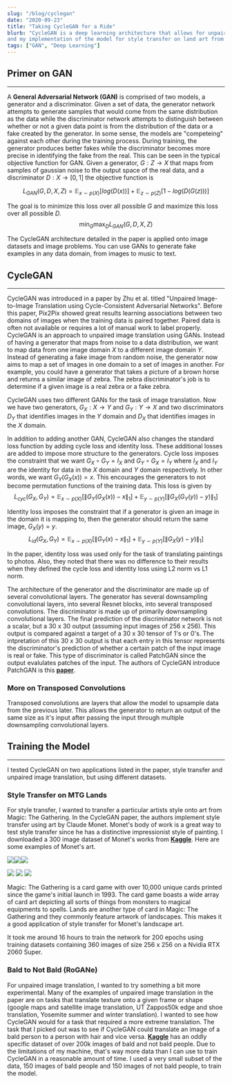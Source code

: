 ```yaml
---
slug: "/blog/cyclegan"
date: "2020-09-23"
title: "Taking CycleGAN for a Ride"
blurb: "CycleGAN is a deep learning architecture that allows for unpaired image translation across two different domains. This post explores some of the details of CycleGAN 
and my implementation of the model for style transfer on land art from Magic: The Gathering and for unpaired image translation of images of bald people to images of not bald people."
tags: ["GAN", "Deep Learning"]
---
```


## Primer on GAN
---
A **General Adversarial Network (GAN)** is comprised of two models, a generator and a discriminator. Given a set of data, the generator network
attempts to generate samples that would come from the same distribution as the data while the discriminator network attempts to distinguish between 
whether or not a given data point is from the distribution of the data or a fake created by the generator. In some sense, the models are "competeing" against each other during the training process. During training, the generator produces better fakes while the discriminator becomes more precise in identifying the fake from the real. This can be seen in the typical objective function for GAN. Given a generator, $G: Z \rightarrow X$ that maps from samples of gaussian noise to the output space of the real data, and a discriminator $D: X \rightarrow [0, 1]$ the objective function is

$$
L_{GAN}(G, D, X, Z) = \mathbb{E}_{x \sim p(X)}[log(D(x))] + \mathbb{E}_{z \sim p(Z)}[1-log(D(G(z)))]
$$ 

The goal is to minimize this loss over all possible $G$ and maximize this loss over all possible $D$.
$$
\min_{G}\max_{D} L_{GAN}(G, D, X, Z)
$$

The CycleGAN architecture detailed in the paper is applied onto image datasets and image problems. You can use GANs to generate fake examples in any data domain, from images to music to text.

## CycleGAN
---
CycleGAN was introduced in a paper by Zhu et al. titled "Unpaired Image-to-Image Translation using Cycle-Consistent Adversarial Networks". Before this paper, Pix2Pix showed great results learning associations between two domains of images when the training data is paired together. Paired data is often not available or requires a lot of manual work to label properly. CycleGAN is an approach to unpaired image translation using GANs. Instead of having a generator that maps from noise to a data distribution, we want to map data from one image domain $X$ to a different image domain $Y$. Instead of generating a fake image from random noise, the generator now aims to map a set of images in one domain to a set of images in another. For example, you could have a generator that takes a picture of a brown horse and returns a similar image of zebra. The zebra discriminator's job is to determine if a given image is a real zebra or a fake zebra.

CycleGAN uses two different GANs for the task of image translation. Now we have two generators, $G_X : X \rightarrow Y$ and $G_Y : Y \rightarrow X$ and two discriminators $D_Y$ that identifies images in the $Y$ domain and $D_X$ that identifies images in the $X$ domain.

In addition to adding another GAN, CycleGAN also changes the standard loss function by adding cycle loss and identity loss. These additional losses are added to impose more structure to the generators. Cycle loss imposes the constraint that we want $G_X \circ G_Y = I_X$ and $G_Y \circ G_X = I_Y$ where $I_X$ and $I_Y$ are the identity for data in the $X$ domain and $Y$ domain respectively. In other words, we want $G_Y(G_X(x)) = x$. This encourages the generators to not become permutation functions of the training data. This loss is given by
$$
L_{cyc}(G_X, G_Y) = \mathbb{E}_{x \sim p(X)}[\|G_Y(G_X(x)) - x\|_1] + \mathbb{E}_{y \sim p(Y)}[\|G_X(G_Y(y)) - y)\|_1]
$$

Identity loss imposes the constraint that if a generator is given an image in the domain it is mapping to, then the generator should return the same image, $G_X(y) = y$.
$$
L_{id}(G_X, G_Y) = \mathbb{E}_{x \sim p(X)}[\|G_Y(x) - x\|_1] + \mathbb{E}_{y \sim p(Y)}[\|G_X(y) - y)\|_1]
$$

In the paper, identity loss was used only for the task of translating paintings to photos. Also, they noted that there was no difference to their results when they defined the cycle loss and identity loss using L2 norm vs L1 norm.

The architecture of the generator and the discriminator are made up of several convolutional layers. The generator has several downsampling convolutional layers, into several Resnet blocks, into several transposed convolutions. The discriminator is made up of primarily downsampling convolutional layers. The final prediction of the discriminator network is not a scalar, but a 30 x 30 output (assuming input images of 256 x 256). This output is compared against a target of a 30 x 30 tensor of 1's or 0's. The intpretation of this 30 x 30 output is that each entry in this tensor represents the discriminator's prediction of whether a certain patch of the input image is real or fake. This type of discriminator is called PatchGAN since the output evalulates patches of the input. The authors of CycleGAN introduce PatchGAN is this **[paper](https://arxiv.org/abs/1611.07004v3)**.

### More on Transposed Convolutions

Transposed convolutions are layers that allow the model to upsample data from the previous later. This allows the generator to return an output of the same size as it's input after passing the input through multiple downsampling convolutional layers. 




## Training the Model
---
I tested CycleGAN on two applications listed in the paper, style transfer and unpaired image translation, but using different datasets. 

### Style Transfer on MTG Lands

For style transfer, I wanted to transfer a particular artists style onto art from Magic: The Gathering. In the CycleGAN paper, the authors implement style transfer using art by Claude Monet. Monet's body of work is a great way to test style transfer since he has a distinctive impressionist style of painting. I downloaded a 300 image dataset of Monet's works from **[Kaggle](https://www.kaggle.com/c/gan-getting-started/data)**. Here are some examples of Monet's art.

<div style="display: inline-flex; width: 100%;">
  <img src="images/4ab2583fe2.jpg">
  <img src="images/4ab2583fe2.jpg">
  <img src="images/4ab2583fe2.jpg">
</div>

![](images/4ab2583fe2.jpg) ![](images/2e0d0e6e19.jpg) ![](images/512cd171a9.jpg)


Magic: The Gathering is a card game with over 10,000 unique cards printed since the game's initial launch in 1993. The card game boasts a wide array of card art depicting all sorts of things from monsters to magical equipments to spells. Lands are another type of card in Magic: The Gathering and they commonly feature artwork of landscapes. This makes it a good application of style transfer for Monet's landscape art.



It took me around 16 hours to train the network for 200 epochs using training datasets containing 360 images of size 256 x 256 on a Nvidia RTX 2060 Super.

### Bald to Not Bald (RoGANe)

For unpaired image translation, I wanted to try something a bit more experimental. Many of the examples of unpaired image translation in the paper are on tasks that translate texture onto a given frame or shape (google maps and satellite image translation, UT Zappos50k edge and shoe translation, Yosemite summer and winter translation). I wanted to see how CycleGAN would for a task that required a more extreme translation. The task that I picked out was to see if CycleGAN could translate an image of a bald person to a person with hair and vice versa. **[Kaggle](https://www.kaggle.com/ashishjangra27/bald-classification-200k-images-celeba)** has an oddly specific dataset of over 200k images of bald and not bald people. Due to the limitations of my machine, that's way more data than I can use to train CycleGAN in a reasonable amount of time. I used a very small subset of the data, 150 images of bald people and 150 images of not bald people, to train the model.